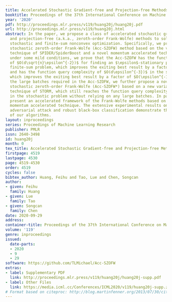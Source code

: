 ```yaml
---
title: Accelerated Stochastic Gradient-free and Projection-free Methods
booktitle: Proceedings of the 37th International Conference on Machine Learning
year: '2020'
pdf: http://proceedings.mlr.press/v119/huang20j/huang20j.pdf
url: http://proceedings.mlr.press/v119/huang20j.html
abstract: In the paper, we propose a class of accelerated stochastic gradient-free
  and projection-free (a.k.a., zeroth-order Frank-Wolfe) methods to solve the constrained
  stochastic and finite-sum nonconvex optimization. Specifically, we propose an accelerated
  stochastic zeroth-order Frank-Wolfe (Acc-SZOFW) method based on the variance reduced
  technique of SPIDER/SpiderBoost and a novel momentum accelerated technique. Moreover,
  under some mild conditions, we prove that the Acc-SZOFW has the function query complexity
  of $O(d\sqrt{n}\epsilon^{-2})$ for finding an $\epsilon$-stationary point in the
  finite-sum problem, which improves the exiting best result by a factor of $O(\sqrt{n}\epsilon^{-2})$,
  and has the function query complexity of $O(d\epsilon^{-3})$ in the stochastic problem,
  which improves the exiting best result by a factor of $O(\epsilon^{-1})$. To relax
  the large batches required in the Acc-SZOFW, we further propose a novel accelerated
  stochastic zeroth-order Frank-Wolfe (Acc-SZOFW*) based on a new variance reduced
  technique of STORM, which still reaches the function query complexity of $O(d\epsilon^{-3})$
  in the stochastic problem without relying on any large batches. In particular, we
  present an accelerated framework of the Frank-Wolfe methods based on the proposed
  momentum accelerated technique. The extensive experimental results on black-box
  adversarial attack and robust black-box classification demonstrate the efficiency
  of our algorithms.
layout: inproceedings
series: Proceedings of Machine Learning Research
publisher: PMLR
issn: 2640-3498
id: huang20j
month: 0
tex_title: Accelerated Stochastic Gradient-free and Projection-free Methods
firstpage: 4519
lastpage: 4530
page: 4519-4530
order: 4519
cycles: false
bibtex_author: Huang, Feihu and Tao, Lue and Chen, Songcan
author:
- given: Feihu
  family: Huang
- given: Lue
  family: Tao
- given: Songcan
  family: Chen
date: 2020-09-29
address: 
container-title: Proceedings of the 37th International Conference on Machine Learning
volume: '119'
genre: inproceedings
issued:
  date-parts:
  - 2020
  - 9
  - 29
software: https://github.com/TLMichael/Acc-SZOFW
extras:
- label: Supplementary PDF
  link: http://proceedings.mlr.press/v119/huang20j/huang20j-supp.pdf
- label: Other Files
  link: https://media.icml.cc/Conferences/ICML2020/v119/huang20j-supp.zip
# Format based on citeproc: http://blog.martinfenner.org/2013/07/30/citeproc-yaml-for-bibliographies/
---
```

